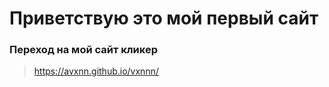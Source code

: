 # Приветствую это мой **первый сайт**

### Переход на мой сайт кликер

>  https://avxnn.github.io/vxnnn/
